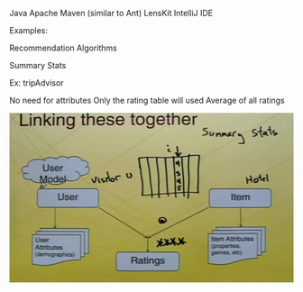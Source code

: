 Java
Apache Maven (similar to Ant)
LensKit
IntelliJ IDE


Examples:



Recommendation Algorithms

Summary Stats

Ex: tripAdvisor

No need for attributes 
Only the rating table will used
Average of all ratings

![Alt text](/images/non_personalized.png "Summary Stats")